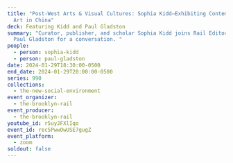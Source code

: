 ```yaml
---
title: "Post-West Arts & Visual Cultures: Sophia Kidd–Exhibiting Contemporary
  Art in China"
deck: Featuring Kidd and Paul Gladston
summary: "Curator, publisher, and scholar Sophia Kidd joins Rail Editor-at-Large
  Paul Gladston for a conversation. "
people:
  - person: sophia-kidd
  - person: paul-gladston
date: 2024-01-29T18:30:00-0500
end_date: 2024-01-29T20:00:00-0500
series: 990
collections:
  - the-new-social-environment
event_organizer:
  - the-brooklyn-rail
event_producer:
  - the-brooklyn-rail
youtube_id: r5uyJFXlIqo
event_id: recSPwwOwUSE7gugZ
event_platform:
  - zoom
soldout: false
---
```

